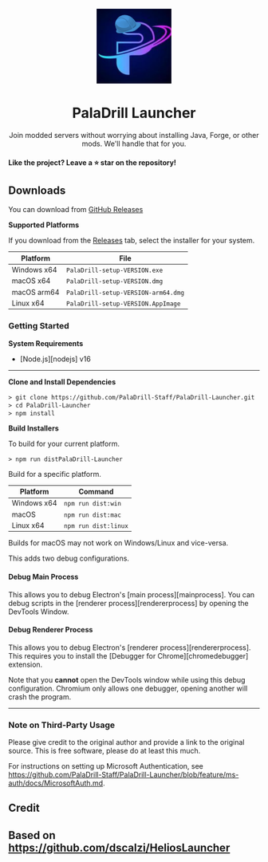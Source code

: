 <p align="center"><img src="./app/assets/images/SealCircle.png" width="150px" height="150px" alt="aventium softworks"></p>

<h1 align="center">PalaDrill Launcher</h1>

<p align="center">Join modded servers without worrying about installing Java, Forge, or other mods. We'll handle that for you.</p>

#### Like the project? Leave a ⭐ star on the repository!

## Downloads

You can download from [GitHub Releases](https://github.com/PalaDrill-Staff/PalaDrill-Launcher/releases)

**Supported Platforms**

If you download from the [Releases](https://github.com/PalaDrill-Staff/PalaDrill-Launcher/releases) tab, select the installer for your system.

| Platform | File |
| -------- | ---- |
| Windows x64 | `PalaDrill-setup-VERSION.exe` |
| macOS x64 | `PalaDrill-setup-VERSION.dmg` |
| macOS arm64 | `PalaDrill-setup-VERSION-arm64.dmg` |
| Linux x64 | `PalaDrill-setup-VERSION.AppImage` |

### Getting Started

**System Requirements**

* [Node.js][nodejs] v16

---

**Clone and Install Dependencies**

```console
> git clone https://github.com/PalaDrill-Staff/PalaDrill-Launcher.git
> cd PalaDrill-Launcher
> npm install
```
**Build Installers**

To build for your current platform.

```console
> npm run distPalaDrill-Launcher
```

Build for a specific platform.

| Platform    | Command              |
| ----------- | -------------------- |
| Windows x64 | `npm run dist:win`   |
| macOS       | `npm run dist:mac`   |
| Linux x64   | `npm run dist:linux` |

Builds for macOS may not work on Windows/Linux and vice-versa.

This adds two debug configurations.

#### Debug Main Process

This allows you to debug Electron's [main process][mainprocess]. You can debug scripts in the [renderer process][rendererprocess] by opening the DevTools Window.

#### Debug Renderer Process

This allows you to debug Electron's [renderer process][rendererprocess]. This requires you to install the [Debugger for Chrome][chromedebugger] extension.

Note that you **cannot** open the DevTools window while using this debug configuration. Chromium only allows one debugger, opening another will crash the program.

---

### Note on Third-Party Usage

Please give credit to the original author and provide a link to the original source. This is free software, please do at least this much.

For instructions on setting up Microsoft Authentication, see https://github.com/PalaDrill-Staff/PalaDrill-Launcher/blob/feature/ms-auth/docs/MicrosoftAuth.md.

## Credit
Based on https://github.com/dscalzi/HeliosLauncher
---